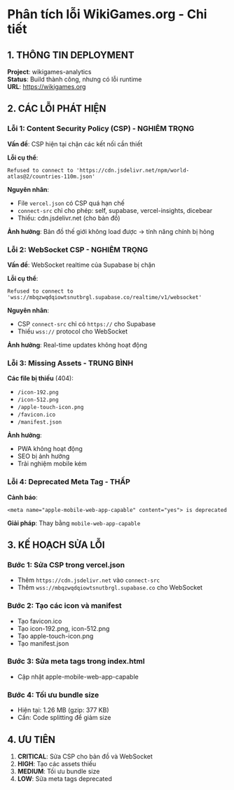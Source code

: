 # Phân tích lỗi WikiGames.org - Chi tiết

## 1. THÔNG TIN DEPLOYMENT

**Project**: wikigames-analytics  
**Status**: Build thành công, nhưng có lỗi runtime  
**URL**: https://wikigames.org  

## 2. CÁC LỖI PHÁT HIỆN

### Lỗi 1: Content Security Policy (CSP) - NGHIÊM TRỌNG

**Vấn đề**: CSP hiện tại chặn các kết nối cần thiết

**Lỗi cụ thể**:
```
Refused to connect to 'https://cdn.jsdelivr.net/npm/world-atlas@2/countries-110m.json'
```

**Nguyên nhân**: 
- File `vercel.json` có CSP quá hạn chế
- `connect-src` chỉ cho phép: self, supabase, vercel-insights, dicebear
- Thiếu: cdn.jsdelivr.net (cho bản đồ)

**Ảnh hưởng**: Bản đồ thế giới không load được → tính năng chính bị hỏng

### Lỗi 2: WebSocket CSP - NGHIÊM TRỌNG

**Vấn đề**: WebSocket realtime của Supabase bị chặn

**Lỗi cụ thể**:
```
Refused to connect to 'wss://mbqzwqdqiowtsnutbrgl.supabase.co/realtime/v1/websocket'
```

**Nguyên nhân**:
- CSP `connect-src` chỉ có `https://` cho Supabase
- Thiếu `wss://` protocol cho WebSocket

**Ảnh hưởng**: Real-time updates không hoạt động

### Lỗi 3: Missing Assets - TRUNG BÌNH

**Các file bị thiếu** (404):
- `/icon-192.png`
- `/icon-512.png`
- `/apple-touch-icon.png`
- `/favicon.ico`
- `/manifest.json`

**Ảnh hưởng**: 
- PWA không hoạt động
- SEO bị ảnh hưởng
- Trải nghiệm mobile kém

### Lỗi 4: Deprecated Meta Tag - THẤP

**Cảnh báo**:
```
<meta name="apple-mobile-web-app-capable" content="yes"> is deprecated
```

**Giải pháp**: Thay bằng `mobile-web-app-capable`

## 3. KẾ HOẠCH SỬA LỖI

### Bước 1: Sửa CSP trong vercel.json
- Thêm `https://cdn.jsdelivr.net` vào `connect-src`
- Thêm `wss://mbqzwqdqiowtsnutbrgl.supabase.co` cho WebSocket

### Bước 2: Tạo các icon và manifest
- Tạo favicon.ico
- Tạo icon-192.png, icon-512.png
- Tạo apple-touch-icon.png
- Tạo manifest.json

### Bước 3: Sửa meta tags trong index.html
- Cập nhật apple-mobile-web-app-capable

### Bước 4: Tối ưu bundle size
- Hiện tại: 1.26 MB (gzip: 377 KB)
- Cần: Code splitting để giảm size

## 4. ƯU TIÊN

1. **CRITICAL**: Sửa CSP cho bản đồ và WebSocket
2. **HIGH**: Tạo các assets thiếu
3. **MEDIUM**: Tối ưu bundle size
4. **LOW**: Sửa meta tags deprecated

